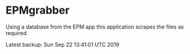 # EPMgrabber
Using a database from the EPM app this application scrapes the files as required


Latest backup: Sun Sep 22 13:41:01 UTC 2019
